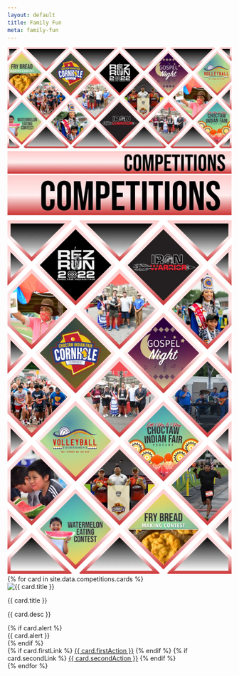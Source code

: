 ```yaml
---
layout: default
title: Family Fun
meta: family-fun
---
```

<section class="diamond-bg6">
  <div class="container">
    <img src="../assets/img/competition-banner.webp" class="img-fluid d-none d-md-block img-shadow">
    <img src="../assets/img/competition-banner02.webp" class="img-fluid d-block d-md-none img-shadow">
    <div class="row row-cols-1 row-cols-xl-2 row-cols-xxl-3 g-4 pt-5">
      {% for card in site.data.competitions.cards %}
        <div class="col">
          <div class="card card-red-border card-platinum text-dark h-100">
            <img src="../assets/img/logos/{{ card.image }}.webp" class="card-img-top" alt="{{ card.title }}">
            <div class="card-body">
              <p class="card-title">{{ card.title }}</p>
              <p class="card-text">{{ card.desc }}</p>
            </div>
            <div class="card-footer">
              {% if card.alert %}
                <div class="alert alert-danger" role="alert">
                  {{ card.alert }}
                </div>
              {% endif %}
              <div class="d-grid gap-2 d-md-block">
                {% if card.firstLink %}
                <a href="{{ card.firstLink }}" class="btn btn-light" target="_blank">{{ card.firstAction }}</a>
                {% endif %}
                {% if card.secondLink %}
                  <a href="{{ card.secondLink }}" class="btn btn-danger" target="_blank">{{ card.secondAction }}</a>
                {% endif %}
              </div>
            </div>
          </div>
        </div>
      {% endfor %}
    </div>
  </div>
</section>
